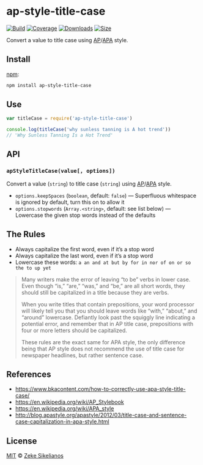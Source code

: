 # ap-style-title-case

[![Build][build-badge]][build]
[![Coverage][coverage-badge]][coverage]
[![Downloads][downloads-badge]][downloads]
[![Size][size-badge]][size]

Convert a value to title case using [AP][]/[APA][] style.

## Install

[npm][]:

```bash
npm install ap-style-title-case
```

## Use

```js
var titleCase = require('ap-style-title-case')

console.log(titleCase('why sunless tanning is A hot trend'))
// 'Why Sunless Tanning Is a Hot Trend'
```

## API

### `apStyleTitleCase(value[, options])`

Convert a value (`string`) to title case (`string`) using [AP][]/[APA][] style.

*   `options.keepSpaces` (`boolean`, default: `false`)
    — Superfluous whitespace is ignored by default, turn this on to allow it
*   `options.stopwords` (`Array.<string>`, default: see list below)
    — Lowercase the given stop words instead of the defaults

## The Rules

*   Always capitalize the first word, even if it’s a stop word
*   Always capitalize the last word, even if it’s a stop word
*   Lowercase these words: `a an and at but by for in nor of on or so the to up
    yet`

> Many writers make the error of leaving “to be” verbs in lower case.
> Even though “is,” “are,” “was,” and “be,” are all short words, they should
> still be capitalized in a title because they are verbs.
>
> When you write titles that contain prepositions, your word processor will
> likely tell you that you should leave words like “with,” “about,” and “around”
> lowercase.
> Defiantly look past the squiggly line indicating a potential error, and
> remember that in AP title case, prepositions with four or more letters should
> be capitalized.
>
> These rules are the exact same for APA style, the only difference being that
> AP style does not recommend the use of title case for newspaper headlines, but
> rather sentence case.

## References

*   <https://www.bkacontent.com/how-to-correctly-use-apa-style-title-case/>
*   <https://en.wikipedia.org/wiki/AP_Stylebook>
*   <https://en.wikipedia.org/wiki/APA_style>
*   <http://blog.apastyle.org/apastyle/2012/03/title-case-and-sentence-case-capitalization-in-apa-style.html>

## License

[MIT][license] © [Zeke Sikelianos][author]

<!-- Definitions -->

[build-badge]: https://img.shields.io/travis/words/ap-style-title-case.svg

[build]: https://travis-ci.org/words/ap-style-title-case

[coverage-badge]: https://img.shields.io/codecov/c/github/words/ap-style-title-case.svg

[coverage]: https://codecov.io/github/words/ap-style-title-case

[downloads-badge]: https://img.shields.io/npm/dm/ap-style-title-case.svg

[downloads]: https://www.npmjs.com/package/ap-style-title-case

[size-badge]: https://img.shields.io/bundlephobia/minzip/ap-style-title-case.svg

[size]: https://bundlephobia.com/result?p=ap-style-title-case

[npm]: https://docs.npmjs.com/cli/install

[license]: license

[author]: http://zeke.sikelianos.com

[ap]: https://en.wikipedia.org/wiki/AP_Stylebook

[apa]: https://en.wikipedia.org/wiki/APA_style
